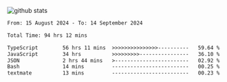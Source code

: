 
![github stats](https://github-readme-stats.vercel.app/api?username=realmahd1&show_icons=true&theme=codeSTACKr&hide_rank=true&count_private=true)

<!--START_SECTION:waka-->

```txt
From: 15 August 2024 - To: 14 September 2024

Total Time: 94 hrs 12 mins

TypeScript        56 hrs 11 mins  >>>>>>>>>>>>>>>----------   59.64 %
JavaScript        34 hrs          >>>>>>>>>----------------   36.10 %
JSON              2 hrs 44 mins   >------------------------   02.92 %
Bash              14 mins         -------------------------   00.25 %
textmate          13 mins         -------------------------   00.23 %
```

<!--END_SECTION:waka-->
